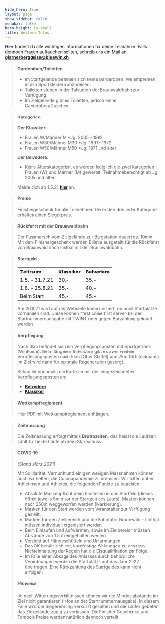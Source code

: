 ```yaml
---
hide_hero: true
layout: page
show_sidebar: false
menubar: false
hero_height: is-small
title: Weitere Infos
---
```


Hier findest du alle wichtigen Informationen für deine Teilnahme. Falls dennoch Fragen auftauchen sollten, schreib uns ein Mail an **[glarnerberggeiss@bluewin.ch](mailto:glarnerberggeiss@bluewin.ch)**

> #### Garderoben/Toiletten
>
> - Im Startgelände befinden sich keine Garderoben. Wir empfehlen, in den Sportkleidern anzureisen.
> - Toiletten stehen in der Talstation der Braunwaldbahn zur Verfügung.
> - Im Zielgelände gibt es Toiletten, jedoch keine Garderoben/Duschen
> 

> #### Kategorien
> **Der Klassiker:**
> -	Frauen W/Männer M             *Jg. 2005 - 1992
> -	Frauen W30/Männer M30         *Jg. 1991 - 1972
> -	Frauen W50/Männer M50         *Jg. 1971 und älter
> 
> **Der Belvedere:**
> - Keine Alterskategorien, es werden lediglich die zwei Kategorien Frauen (W) und Männer (M) gewertet. Teilnahmeberechtigt ab Jg. 2005 und älter.
>
>
> Melde dich ab 1.5.21 **[hier](https://my.raceresult.com/162085/)** an. 

> #### Preise
> Finishergeschenk für alle Teilnehmer.
> Die ersten drei jeder Kategorie erhalten einen Siegerpreis.

> #### Rückfahrt mit der Braunwaldbahn
> Der Fussmarsch vom Zielgelände zur Bergstation dauert ca. 10min.
> Mit dem Finishergeschenk werden Billette ausgeteilt für die Rückfahrt von Braunwald nach Linthal mit der Braunwaldbahn.

> #### Startgeld
>
> | Zeitraum    	 | Klassiker | Belvedere |
> | :---        	 |    :----  |       :---|
> | 1.5. - 31.7.21 	 | 30.-	     | 35.-	     |
> | 1.8. - 25.8.21   | 35.-      | 40.-      |
> | Beim Start	 	 | 45.-      | 45.-      |
>
> Am 26.8.21 wird auf der Webseite kommuniziert, ob noch Startplätze vorhanden sind. Diese können "first come first serve" bei der Startnummernausgabe mit TWINT oder gegen Barzahlung gekauft werden. 

> #### Verpflegung
> Nach 3km befindet sich ein Verpflegungsposten mit Sportgetränk (WinForce). Beim längeren *Belvedere* gibt es zwei weitere Verpflegungsposten nach 5km (Ober Staffel) und 7km (Ortstockhaus).
> Im Ziel wird dann für opitmale Regeneration gesorgt.
>
> Schau dir nochmals die Karte an mit den eingezeichneten Verpflegungsposten an:
> - **[Belvedere](/belvedere)** 
> - **[Klassiker](/der_klassiker)** 

> #### Wettkampfreglement
> Hier PDF mit Wettkampfreglement anhängen.

> #### Zeitmessung
>
> Die Zeitmessung erfolgt mittels **Bruttozeiten**, das heisst die Laufzeit zählt für beide Läufe ab dem Startschuss.

> #### COVID-19
> *(Stand März 2021)*
>
> Mit Solidarität, Vernunft und einigen wenigen Massnahmen können auch wir helfen, die Coronapandemie zu bremsen. Wir bitten daher Athletinnen und Athleten, die folgenden Punkte zu beachten:
> - Absolute Maskenpflicht beim Einstehen in das Startfeld (dieses öffnet jeweils 5min vor der Startzeit des Laufs). Masken können nach 250m weggeworfen werden (Markierung).
> -	Masken für den Start werden vom Veranstalter zur Verfügung gestellt.
> -	Masken für den Zielbereich und die Bahnfahrt Braunwald – Linthal müssen individuell organisiert werden.
> -	Beim Einlaufen und Aufwärmen, sowie im Zielbereich müssen Abstände von 1.5 m eingehalten werden
> -	Verzicht auf Händeschütteln und Umarmungen
> -	Das OK behält sich vor, kurzfristige Weisungen zu erlassen. Nichteinhaltung der Regeln hat die Disqualifikation zur Folge.
> - Im Falle einer Absage des Anlasses durch behördliche Verordnungen werden die Startplätze auf das Jahr 2022 übertragen. Eine Rückzahlung des Startgeldes kann nicht erfolgen.
>
> ##### Hinweise
> Je nach Witterungsverhältnissen können wir die Mindestabstände im Ziel nicht garantieren (Infos an der Startnummernausgabe). In diesem Falle wird die Siegerehrung verkürzt gehalten und die Läufer gebeten, das Zielgelände zügig zu verlassen. Die Finisher Geschenke und Tombola Preise werden natürlich dennoch verteilt.
